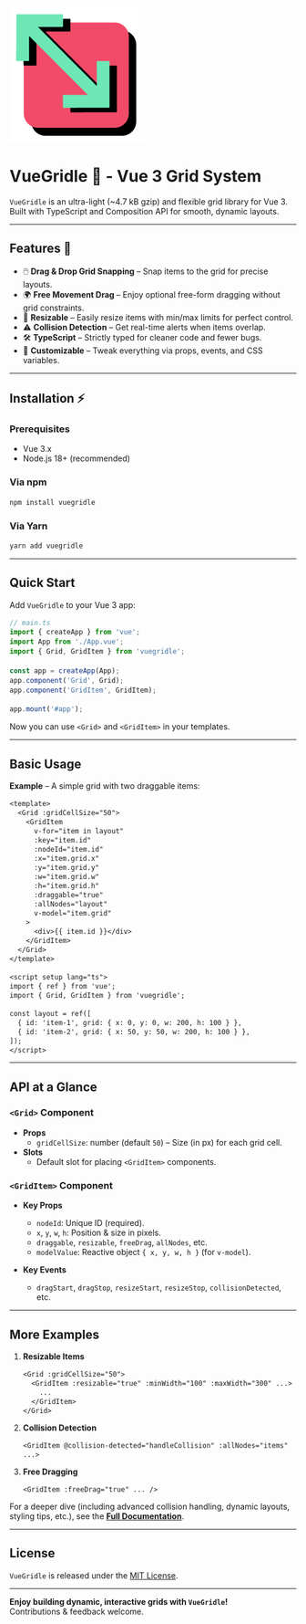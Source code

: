 ![VueGridle Banner](./docs/logo.png)

# VueGridle 🚀 - Vue 3 Grid System

`VueGridle` is an ultra-light (~4.7 kB gzip) and flexible grid library for Vue 3.  
Built with TypeScript and Composition API for smooth, dynamic layouts.

---

## Features 🌟

- 🖱️ **Drag & Drop Grid Snapping** – Snap items to the grid for precise layouts.  
- 🌍 **Free Movement Drag** – Enjoy optional free-form dragging without grid constraints.  
- 📏 **Resizable** – Easily resize items with min/max limits for perfect control.  
- ⚠️ **Collision Detection** – Get real-time alerts when items overlap.  
- 🛠️ **TypeScript** – Strictly typed for cleaner code and fewer bugs.  
- 🎨 **Customizable** – Tweak everything via props, events, and CSS variables.

---

## Installation ⚡

### Prerequisites
- Vue 3.x
- Node.js 18+ (recommended)

### Via npm
```bash
npm install vuegridle
```

### Via Yarn
```bash
yarn add vuegridle
```

---

## Quick Start

Add `VueGridle` to your Vue 3 app:

```ts
// main.ts
import { createApp } from 'vue';
import App from './App.vue';
import { Grid, GridItem } from 'vuegridle';

const app = createApp(App);
app.component('Grid', Grid);
app.component('GridItem', GridItem);

app.mount('#app');
```

Now you can use `<Grid>` and `<GridItem>` in your templates.

---

## Basic Usage

**Example** – A simple grid with two draggable items:

```vue
<template>
  <Grid :gridCellSize="50">
    <GridItem
      v-for="item in layout"
      :key="item.id"
      :nodeId="item.id"
      :x="item.grid.x"
      :y="item.grid.y"
      :w="item.grid.w"
      :h="item.grid.h"
      :draggable="true"
      :allNodes="layout"
      v-model="item.grid"
    >
      <div>{{ item.id }}</div>
    </GridItem>
  </Grid>
</template>

<script setup lang="ts">
import { ref } from 'vue';
import { Grid, GridItem } from 'vuegridle';

const layout = ref([
  { id: 'item-1', grid: { x: 0, y: 0, w: 200, h: 100 } },
  { id: 'item-2', grid: { x: 50, y: 50, w: 200, h: 100 } },
]);
</script>
```

---

## API at a Glance

### `<Grid>` Component
- **Props**  
  - `gridCellSize`: number (default `50`) – Size (in px) for each grid cell.  
- **Slots**  
  - Default slot for placing `<GridItem>` components.

### `<GridItem>` Component
- **Key Props**  
  - `nodeId`: Unique ID (required).  
  - `x`, `y`, `w`, `h`: Position & size in pixels.  
  - `draggable`, `resizable`, `freeDrag`, `allNodes`, etc.  
  - `modelValue`: Reactive object `{ x, y, w, h }` (for `v-model`).

- **Key Events**  
  - `dragStart`, `dragStop`, `resizeStart`, `resizeStop`, `collisionDetected`, etc.

---

## More Examples

1. **Resizable Items**  
   ```vue
   <Grid :gridCellSize="50">
     <GridItem :resizable="true" :minWidth="100" :maxWidth="300" ...>
       ...
     </GridItem>
   </Grid>
   ```

2. **Collision Detection**  
   ```vue
   <GridItem @collision-detected="handleCollision" :allNodes="items" ...>
   ```

3. **Free Dragging**  
   ```vue
   <GridItem :freeDrag="true" ... />
   ```

For a deeper dive (including advanced collision handling, dynamic layouts, styling tips, etc.), see the **[Full Documentation](https://frankiesr.github.io/VueGridle/)**.

---

## License

`VueGridle` is released under the [MIT License](./LICENSE).

---

**Enjoy building dynamic, interactive grids with `VueGridle`!**  
Contributions & feedback welcome.
